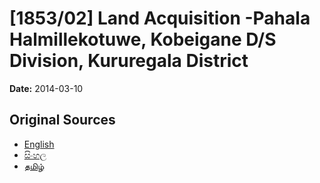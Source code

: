 # [1853/02] Land Acquisition -Pahala Halmillekotuwe, Kobeigane D/S Division, Kururegala District

**Date:** 2014-03-10

## Original Sources

- [English](https://documents.gov.lk/view/extra-gazettes/2014/3/1853-02_E.pdf)
- [සිංහල](https://documents.gov.lk/view/extra-gazettes/2014/3/1853-02_S.pdf)
- [தமிழ்](https://documents.gov.lk/view/extra-gazettes/2014/3/1853-02_T.pdf)
